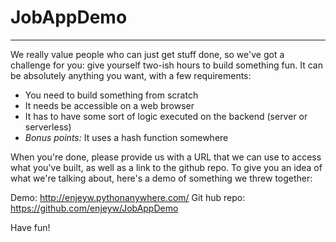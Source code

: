 # JobAppDemo
------------
We really value people who can just get stuff done, so we've got a challenge for you: give yourself two-ish hours to build something fun. It can be absolutely anything you want, with a few requirements:
- You need to build something from scratch
- It needs be accessible on a web browser
- It has to have some sort of logic executed on the backend (server or serverless)
- *Bonus points:* It uses a hash function somewhere

When you're done, please provide us with a URL that we can use to access what you've built, as well as a link to the github repo. To give you an idea of what we're talking about, here's a demo of something we threw together: 

Demo: http://enjeyw.pythonanywhere.com/
Git hub repo: https://github.com/enjeyw/JobAppDemo

Have fun!
